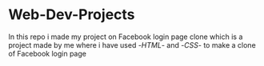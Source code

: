 # Web-Dev-Projects
In this repo i made my project on 
Facebook login page clone which is a project made by me where i have used -*HTML*- and -*CSS*- to make a clone of Facebook login page
